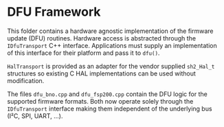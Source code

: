 # DFU Framework

This folder contains a hardware agnostic implementation of the firmware
update (DFU) routines.  Hardware access is abstracted through the
`IDfuTransport` C++ interface.  Applications must supply an implementation
of this interface for their platform and pass it to `dfu()`.

`HalTransport` is provided as an adapter for the vendor supplied
`sh2_Hal_t` structures so existing C HAL implementations can be used
without modification.

The files `dfu_bno.cpp` and `dfu_fsp200.cpp` contain the DFU logic for the
supported firmware formats.  Both now operate solely through the
`IDfuTransport` interface making them independent of the underlying bus
(I²C, SPI, UART, ...).
